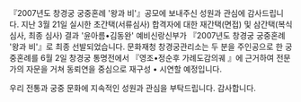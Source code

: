 『2007년도 창경궁 궁중혼례 '왕과 비'』공모에 보내주신 성원과 관심에 감사드립니다. 지난 3월 21일 실시한 초간택(서류심사) 합격자에 대한 재간택(면접) 및 삼간택(복식 심사, 최종 심사) 결과 '윤아름•김동완' 예비신랑신부가 『2007년도 창경궁 궁중혼례 '왕과 비'』로 최종 선발되었습니다. 문화재청 창경궁관리소는 두 분을 주인공으로 한 궁중혼례를 6월 2일 창경궁 통명전에서 『영조•정순후 가례도감의궤 』에 근거하여 전문가의 자문을 거쳐 동뢰연을 중심으로 재구성 • 시연할 예정입니다.

우리 전통과 궁중 문화에 지속적인 성원과 관심을 부탁드립니다. 감사합니다.